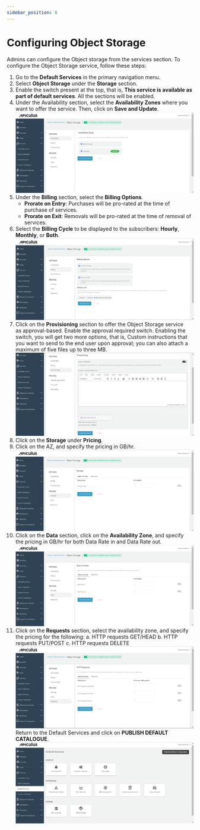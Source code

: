 ```yaml
---
sidebar_position: 8
---
```

# Configuring Object Storage

Admins can configure the Object storage from the services section. To configure the Object Storage service, follow these steps:
1. Go to the **Default Services** in the primary navigation menu.
2. Select **Object Storage** under the **Storage** section.
3. Enable the switch present at the top, that is, **This service is available as part of default services**. All the sections will be enabled.
4. Under the Availability section, select the **Availability Zones** where you want to offer the service. Then, click on **Save and Update**.
	![Configuring Object Storage](img/ConfiguringObjectStorage1.png)
5. Under the **Billing** section, select the **Billing Options**.
	- **Prorate on Entry**: Purchases will be pro-rated at the time of purchase of services.
	- **Prorate on Exit**: Removals will be pro-rated at the time of removal of services.
6. Select the **Billing Cycle** to be displayed to the subscribers: **Hourly**, **Monthly**, or **Both**.
	![Configuring Object Storage](img/ConfiguringObjectStorage2.png)
6. Click on the **Provisioning** section to offer the Object Storage service as approval-based. Enable the approval required switch. Enabling the switch, you will get two more options, that is, Custom instructions that you want to send to the end user upon approval; you can also attach a maximum of five files up to three MB. 
	![Configuring Object Storage](img/ConfiguringObjectStorage3.png)
7. Click on the **Storage** under **Pricing**.
8. Click on the AZ, and specify the pricing in GB/hr. 
	![Configuring Object Storage](img/ConfiguringObjectStorage4.png)
9. Click on the **Data** section, click on the **Availability Zone**, and specify the pricing in GB/hr for both Data Rate in and Data Rate out.
	![Configuring Object Storage](img/ConfiguringObjectStorage5.png)
10. Click on the **Requests** section, select the availability zone, and specify the pricing for the following:
    a. HTTP requests GET/HEAD
    b. HTTP requests PUT/POST
    c. HTTP requests DELETE
	![Configuring Object Storage](img/ConfiguringObjectStorage6.png) Return to the Default Services and click on **PUBLISH DEFAULT CATALOGUE**.
	![Configuring Object Storage](img/ConfiguringObjectStorage7.png)
